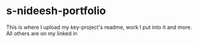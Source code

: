 # s-nideesh-portfolio
This is where I upload my key-project's readme, work I put into it and more. All others are on my linked in
